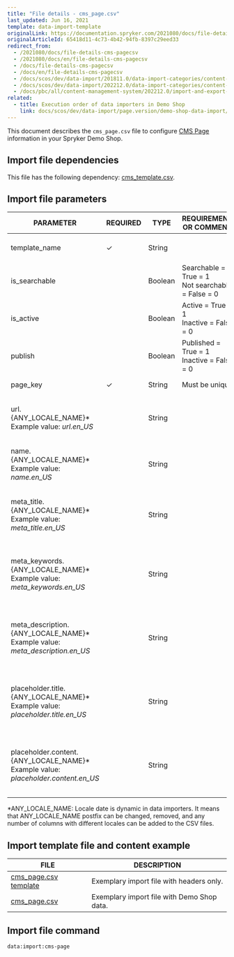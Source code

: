```yaml
---
title: "File details - cms_page.csv"
last_updated: Jun 16, 2021
template: data-import-template
originalLink: https://documentation.spryker.com/2021080/docs/file-details-cms-pagecsv
originalArticleId: 65418d11-4c73-4b42-94fb-8397c29eed33
redirect_from:
  - /2021080/docs/file-details-cms-pagecsv
  - /2021080/docs/en/file-details-cms-pagecsv
  - /docs/file-details-cms-pagecsv
  - /docs/en/file-details-cms-pagecsv
  - /docs/scos/dev/data-import/201811.0/data-import-categories/content-management/file-details-cms-page.csv.html
  - /docs/scos/dev/data-import/202212.0/data-import-categories/content-management/file-details-cms-page.csv.html
  - /docs/pbc/all/content-management-system/202212.0/import-and-export-data/file-details-cms-page.csv.html
related:
  - title: Execution order of data importers in Demo Shop
    link: docs/scos/dev/data-import/page.version/demo-shop-data-import/execution-order-of-data-importers-in-demo-shop.html
---
```



This document describes the `cms_page.csv` file to configure [CMS Page](/docs/pbc/all/content-management-system/{{page.version}}/base-shop/cms-feature-overview/cms-pages-overview.html) information in your Spryker Demo Shop.

## Import file dependencies

This file has the following dependency: [cms_template.csv](/docs/pbc/all/content-management-system/{{page.version}}/base-shop/import-and-export-data/file-details-cms-template.csv.html).

## Import file parameters



| PARAMETER | REQUIRED | TYPE | REQUIREMENTS OR COMMENTS | DESCRIPTION |
| --- | --- | --- | --- | --- |
| template_name | &check; | String | | Name of the page template. |
| is_searchable |  | Boolean |Searchable = True = 1<br>Not searchable = False = 0 | Indicates if the page is searchable or not. |
| is_active |  | Boolean |Active = True = 1<br>Inactive = False = 0 | Indicates if the page is active or not. |
| publish |  | Boolean |Published = True = 1<br>Inactive = False = 0 | Indicates if the page is published or not. |
| page_key | &check; | String | Must be unique. | Identifier of the page. |
| url.{ANY_LOCALE_NAME}*<br>Example value: *url.en_US* |  | String |  |  Page URL, translated into the specified locale (US for our example). |
| name.{ANY_LOCALE_NAME}*<br>Example value: *name.en_US* |  | String |  |  Page name, translated into the specified locale (US for our example). |
| meta_title.{ANY_LOCALE_NAME}*<br>Example value: *meta_title.en_US* |  | String |  |  Page meta data title, translated into the specified locale (US for our example). |
| meta_keywords.{ANY_LOCALE_NAME}*<br>Example value: *meta_keywords.en_US* |  | String |  | Page meta data keywords, translated into the specified locale (US for our example). |
| meta_description.{ANY_LOCALE_NAME}*<br>Example value: *meta_description.en_US* |  | String |  | Page meta data description, translated into the specified locale (US for our example). |
| placeholder.title.{ANY_LOCALE_NAME}*<br>Example value: *placeholder.title.en_US* |  | String |  | Page placeholder to the title, translated into the specified locale (US for our example). |
| placeholder.content.{ANY_LOCALE_NAME}*<br>Example value: *placeholder.content.en_US* |  | String |  | Page placeholder to the content, translated into the specified locale (US for our example). |

*ANY_LOCALE_NAME: Locale date is dynamic in data importers. It means that ANY_LOCALE_NAME postfix can be changed, removed, and any number of columns with different locales can be added to the CSV files.



## Import template file and content example



| FILE | DESCRIPTION |
| --- | --- |
| [cms_page.csv template](https://spryker.s3.eu-central-1.amazonaws.com/docs/Developer+Guide/Back-End/Data+Manipulation/Data+Ingestion/Data+Import/Data+Import+Categories/Content+Management/Template+cms_page.csv) | Exemplary import file with headers only. |
| [cms_page.csv](https://spryker.s3.eu-central-1.amazonaws.com/docs/Developer+Guide/Back-End/Data+Manipulation/Data+Ingestion/Data+Import/Data+Import+Categories/Content+Management/cms_page.csv) | Exemplary import file with Demo Shop data. |

## Import file command

```bash
data:import:cms-page
```

